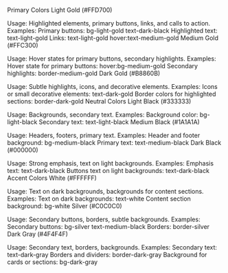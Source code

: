 Primary Colors
Light Gold (#FFD700)

Usage: Highlighted elements, primary buttons, links, and calls to action.
Examples:
Primary buttons: bg-light-gold text-dark-black
Highlighted text: text-light-gold
Links: text-light-gold hover:text-medium-gold
Medium Gold (#FFC300)

Usage: Hover states for primary buttons, secondary highlights.
Examples:
Hover state for primary buttons: hover:bg-medium-gold
Secondary highlights: border-medium-gold
Dark Gold (#B8860B)

Usage: Subtle highlights, icons, and decorative elements.
Examples:
Icons or small decorative elements: text-dark-gold
Border colors for highlighted sections: border-dark-gold
Neutral Colors
Light Black (#333333)

Usage: Backgrounds, secondary text.
Examples:
Background color: bg-light-black
Secondary text: text-light-black
Medium Black (#1A1A1A)

Usage: Headers, footers, primary text.
Examples:
Header and footer background: bg-medium-black
Primary text: text-medium-black
Dark Black (#000000)

Usage: Strong emphasis, text on light backgrounds.
Examples:
Emphasis text: text-dark-black
Buttons text on light backgrounds: text-dark-black
Accent Colors
White (#FFFFFF)

Usage: Text on dark backgrounds, backgrounds for content sections.
Examples:
Text on dark backgrounds: text-white
Content section background: bg-white
Silver (#C0C0C0)

Usage: Secondary buttons, borders, subtle backgrounds.
Examples:
Secondary buttons: bg-silver text-medium-black
Borders: border-silver
Dark Gray (#4F4F4F)

Usage: Secondary text, borders, backgrounds.
Examples:
Secondary text: text-dark-gray
Borders and dividers: border-dark-gray
Background for cards or sections: bg-dark-gray